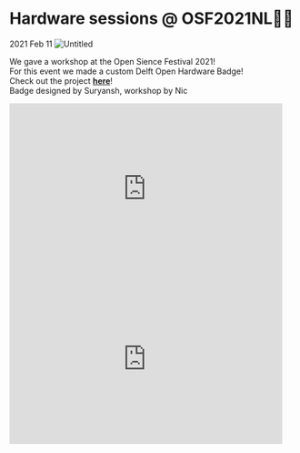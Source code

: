 # Hardware sessions @ OSF2021NL👨‍💻
2021 Feb 11
![Untitled](../images/opensciencefestival.png)

  
We gave a workshop at the Open Sience Festival 2021!  
For this event we made a custom Delft Open Hardware Badge!  
Check out the project **[here](https://wikifactory.com/+delftopenhardware/doh-badge)**!  
Badge designed by Suryansh, workshop by Nic  

<iframe src="https://docs.google.com/presentation/d/e/2PACX-1vQ9-HNboWJBokZXX0cRvA_q6cLdt_H4NXK-o2Gh1MJm_fh718OLbVYBZ_lvu4Ho6H1eNR2G47ooRNs1/embed?start=false&loop=false&delayms=3000" frameborder="0" width="480" height="299" allowfullscreen="true" mozallowfullscreen="true" webkitallowfullscreen="true"></iframe>

<iframe src="https://docs.google.com/presentation/d/e/2PACX-1vSkqW8t_5AP55cNZg7vmtVEW9sod3VIbSA0JUn0gg9dY2xEQS_85eFmkvdHhiBo0DE2CNyCbSbEFpG5/embed?start=false&loop=false&delayms=3000" frameborder="0" width="480" height="299" allowfullscreen="true" mozallowfullscreen="true" webkitallowfullscreen="true"></iframe>
